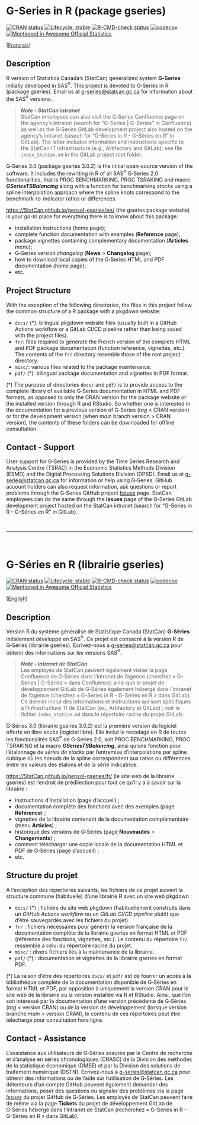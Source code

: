 <!-- README.md is generated from README.Rmd. Please edit that file -->

# G-Series in R (package gseries)

<!-- badges: start -->

[![CRAN
status](https://www.r-pkg.org/badges/version/gseries)](https://cran.r-project.org/package=gseries)
[![Lifecycle:
stable](man/figures/lifecycle-stable.svg)](https://lifecycle.r-lib.org/articles/stages.html)
[![R-CMD-check
status](https://github.com/StatCan/gensol-gseries/actions/workflows/R-CMD-check.yaml/badge.svg?branch=main)](https://github.com/StatCan/gensol-gseries/actions/workflows/R-CMD-check.yaml?query=branch%3Amain)
[![codecov](https://codecov.io/gh/StatCan/gensol-gseries/branch/main/graph/badge.svg?token=ZUL7LPM7EV)](https://app.codecov.io/gh/StatCan/gensol-gseries?branch=main)
[![Mentioned in Awesome Official
Statistics](https://awesome.re/mentioned-badge.svg)](http://www.awesomeofficialstatistics.org)

<!-- badges: end -->

([Français](#g-s%C3%A9ries-en-r-librairie-gseries))

## Description

R version of Statistics Canada’s (StatCan) generalized system
**G‑Series** initially developed in SAS<sup>®</sup>. This project is
devoted to G‑Series in R (package gseries). Email us at
<g-series@statcan.gc.ca> for information about the SAS<sup>®</sup>
versions.

> ***Note - StatCan intranet***  
> StatCan employees can also visit the G‑Series Confluence page on the
> agency’s intranet (search for “G-Series \| G-Séries” in Confluence) as
> well as the G‑Series GitLab development project also hosted on the
> agency’s intranet (search for “G-Series in R - G-Séries en R” in
> GitLab). The latter includes information and instructions specific to
> the StatCan IT infrastructure (e.g., Artifactory and GitLab); see file
> `index_StatCan.md` in the GitLab project root folder.

G‑Series 3.0 (package gseries 3.0.2) is the initial open-source version
of the software. It includes the rewriting in R of all SAS<sup>®</sup>
G‑Series 2.0 functionalities, that is PROC BENCHMARKING, PROC TSRAKING
and macro ***GSeriesTSBalancing*** along with a function for
benchmarking *stocks* using a spline interpolation approach where the
spline knots correspond to the benchmark-to-indicator ratios or
differences.

<https://StatCan.github.io/gensol-gseries/en/> (the gseries package
website) is your *go-to* place for everything there is to know about
this package:

- installation instructions (home page);
- complete function documentation with examples (**Reference** page);
- package vignettes containing complementary documentation (**Articles**
  menu);
- G‑Series version *changelog* (**News** \> **Changelog** page);
- how to download local copies of the G‑Series HTML and PDF
  documentation (home page);
- etc.

## Project Structure

With the exception of the following directories, the files in this
project follow the common structure of a R package with a pkgdown
website:

- `docs/` (\*): bilingual pkgdown website files (usually built in a
  GitHub Actions workflow or a GitLab CI/CD pipeline rather than being
  saved with the project files).
- `fr/`: files required to generate the French version of the complete
  HTML and PDF package documentation (function reference, vignettes,
  etc.). The contents of the `fr/` directory resemble those of the root
  project directory.
- `misc/`: various files related to the package maintenance.
- `pdf/` (\*): bilingual package documentation and vignettes in PDF
  format.

(\*) The purpose of directories `docs/` and `pdf/` is to provide access
to the complete library of available G‑Series documentation in HTML and
PDF formats, as opposed to only the CRAN version for the package website
or the installed version through R and RStudio. So whether one is
interested in the documentation for a previous version of G‑Series
(*tag* \< CRAN version) or for the development version (when *main*
branch version \> CRAN version), the contents of these folders can be
downloaded for offline consultation.

## Contact - Support

User support for G‑Series is provided by the Time Series Research and
Analysis Centre (TSRAC) in the Economic Statistics Methods Division
(ESMD) and the Digital Processing Solutions Division (DPSD). Email us at
<g-series@statcan.gc.ca> for information or help using G‑Series. GitHub
account holders can also request information, ask questions or report
problems through the G‑Series GitHub project
[Issues](https://github.com/StatCan/gensol-gseries/issues) page. StatCan
employees can do the same through the **Issues** page of the G‑Series
GitLab development project hosted on the StatCan intranet (search for
“G-Series in R - G-Séries en R” in GitLab).

<br>

------------------------------------------------------------------------

<br>

# G-Séries en R (librairie gseries)

<!-- badges: start -->

[![CRAN
status](https://www.r-pkg.org/badges/version/gseries)](https://cran.r-project.org/package=gseries)
[![Lifecycle:
stable](man/figures/lifecycle-stable.svg)](https://lifecycle.r-lib.org/articles/stages.html)
[![R-CMD-check
status](https://github.com/StatCan/gensol-gseries/actions/workflows/R-CMD-check.yaml/badge.svg?branch=main)](https://github.com/StatCan/gensol-gseries/actions/workflows/R-CMD-check.yaml?query=branch%3Amain)
[![codecov](https://codecov.io/gh/StatCan/gensol-gseries/branch/main/graph/badge.svg?token=ZUL7LPM7EV)](https://app.codecov.io/gh/StatCan/gensol-gseries?branch=main)
[![Mentioned in Awesome Official
Statistics](https://awesome.re/mentioned-badge.svg)](http://www.awesomeofficialstatistics.org)

<!-- badges: end -->

([English](#g-series-in-r-package-gseries))

## Description

Version R du système généralisé de Statistique Canada (StatCan)
**G‑Séries** initialement développé en SAS<sup>®</sup>. Ce projet est
consacré à la version R de G‑Séries (librairie gseries). Écrivez-nous à
<g-series@statcan.gc.ca> pour obtenir des informations sur les versions
SAS<sup>®</sup>.

> ***Note - intranet de StatCan***  
> Les employés de StatCan peuvent également visiter la page Confluence
> de G‑Séries dans l’intranet de l’agence (cherchez « G-Series \|
> G-Séries » dans Confluence) ainsi que le projet de développement
> GitLab de G‑Séries également hébergé dans l’intranet de l’agence
> (cherchez « G-Series in R - G-Séries en R » dans GitLab). Ce dernier
> inclut des informations et instructions qui sont spécifiques à
> l’infrastructure TI de StatCan (ex., Artifactory et GitLab) ; voir le
> fichier `index_StatCan.md` dans le répertoire racine du projet GitLab.

G‑Séries 3.0 (librairie gseries 3.0.2) est la première version du
logiciel offerte en libre accès (logiciel libre). Elle inclut le
recodage en R de toutes les fonctionalités SAS<sup>®</sup> de G‑Séries
2.0, soit PROC BENCHMARKING, PROC TSRAKING et la macro
***GSeriesTSBalancing***, ainsi qu’une fonction pour l’étalonnage de
*séries de stocks* par l’entremise d’interpolations par spline cubique
où les noeuds de la spline correspondent aux ratios ou différences entre
les valeurs des étalons et de la série indicatrice.

<https://StatCan.github.io/gensol-gseries/fr/> (le site web de la
librairie gseries) est l’endroit de prédilection pour tout ce qu’il y a
à savoir sur la librairie :

- instructions d’installation (page d’accueil) ;
- documentation complète des fonctions avec des exemples (page
  **Référence**) ;
- vignettes de la librairie contenant de la documentation complémentaire
  (menu **Articles**) ;
- historique des versions de G‑Séries (page **Nouveautés** \>
  **Changements**) ;
- comment télécharger une copie locale de la documentation HTML et PDF
  de G‑Séries (page d’accueil) ;
- etc.

## Structure du projet

A l’exception des répertoires suivants, les fichiers de ce projet
suivent la structure commune (habituelle) d’une librairie R avec un site
web pkgdown :

- `docs/` (\*) : fichiers du site web pkgdown (habituellement construits
  dans un *GitHub Actions workflow* ou un *GitLab CI/CD pipeline* plutôt
  que d’être sauvegardés avec les fichiers du projet).
- `fr/` : fichiers nécessaires pour générer la version française de la
  documentation complète de la librairie gseries en format HTML et PDF
  (référence des fonctions, vignettes, etc.). Le contenu du répertoire
  `fr/` ressemble à celui du répertoire racine du projet.
- `misc/` : divers fichiers liés à la maintenance de la librairie.
- `pdf/` (\*) : documentation et vignettes de la librairie gseries en
  format PDF.

(\*) La raison d’être des répertoires `docs/` et `pdf/` est de fournir
un accès à la bibliothèque complète de la documentation disponible de
G‑Séries en format HTML et PDF, par opposition à uniquement la version
CRAN pour le site web de la librairie ou la version installée via R et
RStudio. Ainsi, que l’on soit intéressé par la documentation d’une
version précédente de G‑Séries (*tag* \< version CRAN) ou de la version
de développement (lorsque version branche *main* \> version CRAN), le
contenu de ces répertoires peut être téléchargé pour consultation hors
ligne.

## Contact - Assistance

L’assistance aux utilisateurs de G‑Séries assurée par le Centre de
recherche et d’analyse en séries chronologiques (CRASC) de la Division
des méthodes de la statistique économique (DMSE) et par la Division des
solutions de traitement numérique (DSTN). Écrivez-nous à
<g-series@statcan.gc.ca> pour obtenir des informations ou de l’aide sur
l’utilisation de G‑Séries. Les détenteurs d’un compte GitHub peuvent
également demander des informations, poser des questions ou signaler des
problèmes via la page
[*Issues*](https://github.com/StatCan/gensol-gseries/issues) du projet
GitHub de G‑Séries. Les employés de StatCan peuvent faire de même via la
page **Tickets** du projet de développement GitLab de G‑Séries hébergé
dans l’intranet de StatCan (recherchez « G-Series in R - G-Séries en R »
dans GitLab).
